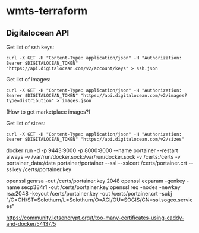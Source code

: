 # wmts-terraform

## Digitalocean API
Get list of ssh keys:
```
curl -X GET -H "Content-Type: application/json" -H "Authorization: Bearer $DIGITALOCEAN_TOKEN" "https://api.digitalocean.com/v2/account/keys" > ssh.json
```

Get list of images:
```
curl -X GET -H "Content-Type: application/json" -H "Authorization: Bearer $DIGITALOCEAN_TOKEN" "https://api.digitalocean.com/v2/images?type=distribution" > images.json
```
(How to get marketplace images?)

Get list of sizes:
```
curl -X GET -H "Content-Type: application/json" -H "Authorization: Bearer $DIGITALOCEAN_TOKEN" "https://api.digitalocean.com/v2/sizes" 
````






docker run -d -p 9443:9000 -p 8000:8000 --name portainer --restart always -v /var/run/docker.sock:/var/run/docker.sock -v /certs:/certs -v portainer_data:/data portainer/portainer --ssl --sslcert /certs/portainer.crt --sslkey /certs/portainer.key


openssl genrsa -out /certs/portainer.key 2048
openssl ecparam -genkey -name secp384r1 -out /certs/portainer.key
openssl req -nodes -newkey rsa:2048 -keyout /certs/portainer.key -out /certs/portainer.crt -subj "/C=CH/ST=Solothurn/L=Solothurn/O=AGI/OU=SOGIS/CN=ssl.sogeo.services"


https://community.letsencrypt.org/t/too-many-certificates-using-caddy-and-docker/54137/5